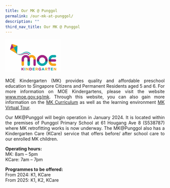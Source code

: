 ```yaml
---
title: Our MK @ Punggol
permalink: /our-mk-at-punggol/
description: ""
third_nav_title: Our MK @ Punggol
---
```

<img src="/images/MKLogo.jpeg" style="width:35%">


<p style="text-align:justify">MOE Kindergarten (MK) provides quality and affordable preschool education to Singapore Citizens and Permanent Residents aged 5 and 6. For more information on MOE Kindergartens, please visit the website <a target="_blank" href="https://http://www.moe.gov.sg/mk">www.moe.gov.sg/mk</a>. Through this website, you can also gain more information on the <a target="_blank" href="https://www.moe.gov.sg/preschool/moe-kindergarten/curriculum">MK Curriculum</a> as well as the learning environment <a target="_blank" href="https://www.moe.gov.sg/preschool/moe-kindergarten/mk-virtual-tour">MK Virtual Tour</a>. </p>

<p style="text-align:justify">Our MK@Punggol will begin operation in January 2024. It is located within the premises of Punggol Primary School at 61 Hougang Ave 8 (S538787) where MK retrofitting works is now underway. The MK@Punggol also has a Kindergarten Care (KCare) service that offers before/ after school care to our enrolled MK children.</p>

<p><b>Operating hours:</b><br>
MK: 8am – 5pm<br>   
KCare: 7am – 7pm</p>

<p><b>Programmes to be offered:</b><br>
From 2024: K1, KCare<br>   
From 2025: K1, K2, KCare</p>